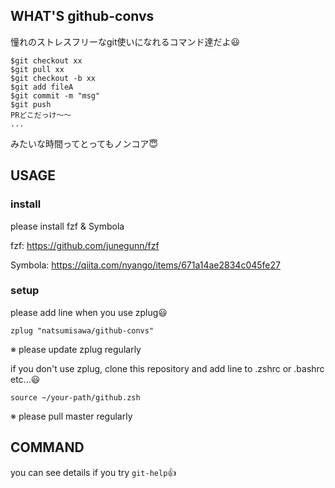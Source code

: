 ## WHAT'S github-convs
憧れのストレスフリーなgit使いになれるコマンド達だよ😃

```
$git checkout xx
$git pull xx
$git checkout -b xx
$git add fileA
$git commit -m "msg"
$git push
PRどこだっけ〜〜
...
```
みたいな時間ってとってもノンコア😇

## USAGE
### install
please install fzf & Symbola

fzf: https://github.com/junegunn/fzf

Symbola: https://qiita.com/nyango/items/671a14ae2834c045fe27

### setup
please add line when you use zplug😃
```.zshrc
zplug "natsumisawa/github-convs"
```

※ please update zplug regularly

if you don't use zplug, clone this repository and
add line to .zshrc or .bashrc etc...😃
```
source ~/your-path/github.zsh
```

※ please pull master regularly

## COMMAND
you can see details if you try `git-help`👍
